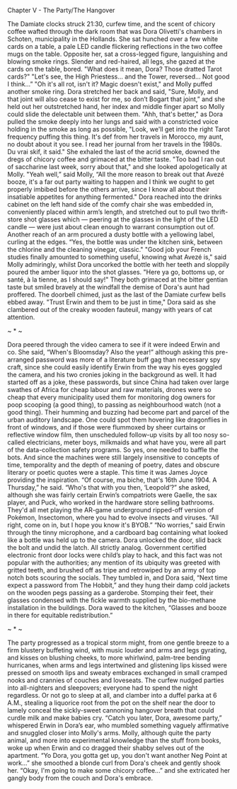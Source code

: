 Chapter V - The Party/The Hangover

The Damiate clocks struck 21:30, curfew time, and the scent of chicory coffee wafted through the dark room that was Dora Olivetti's chambers in Schoten, municipality in the Hollands. She sat hunched over a few white cards on a table, a pale LED candle flickering reflections in the two coffee mugs on the table. Opposite her, sat a cross-legged figure, languishing and blowing smoke rings. Slender and red-haired, all legs, she gazed at the cards on the table, bored.
"What does it mean, Dora? Those dratted Tarot cards?"
"Let's see, the High Priestess… and the Tower, reversed… Not good I think…”
"Oh it's all rot, isn't it? Magic doesn't exist," and Molly puffed another smoke ring.
Dora stretched her back and said, "Sure, Molly, and that joint will also cease to exist for me, so don’t Bogart that joint,” and she held out her outstretched hand, her index and middle finger apart so Molly could slide the delectable unit between them.
"Ahh, that's better," as Dora pulled the smoke deeply into her lungs and said with a constricted voice holding in the smoke as long as possible, "Look, we'll get into the right Tarot frequency puffing this thing. It's def from her travels in Morocco, my aunt, no doubt about it you see. I read her journal from her travels in the 1980s. Du vrai skif, it said." She exhaled the last of the acrid smoke, downed the dregs of chicory coffee and grimaced at the bitter taste. "Too bad I ran out of saccharine last week, sorry about that," and she looked apologetically at Molly.
"Yeah well,” said Molly, “All the more reason to break out that Avezé booze, it's a far out party waiting to happen and I think we ought to get properly imbibed before the others arrive, since I know all about their insatiable appetites for anything fermented." 
Dora reached into the drinks cabinet on the left hand side of the comfy chair she was embedded in, conveniently placed within arm’s length, and stretched out to pull two thrift-store shot glasses which — peering at the glasses in the light of the LED candle — were just about clean enough to warrant consumption out of. Another reach of an arm procured a dusty bottle with a yellowing label, curling at the edges. “Yes, the bottle was under the kitchen sink, between the chlorine and the cleaning vinegar, classic."
"Good job your French studies finally amounted to something useful, knowing what Avezé is," said Molly admiringly, whilst Dora uncorked the bottle with her teeth and sloppily poured the amber liquor into the shot glasses. "Here ya go, bottoms up, or santé, à la tienne, as I should say!"
They both grimaced at the bitter gentian taste but smiled bravely at the windfall the demise of Dora's aunt had proffered. The doorbell chimed, just as the last of the Damiate curfew bells ebbed away. 
"Trust Erwin and them to be just in time," Dora said as she clambered out of the creaky wooden fauteuil, mangy with years of cat attention.

~ * ~		

Dora peered through the video camera to see if it were indeed Erwin and co. She said, “When's Bloomsday? Also the year!” although asking this pre-arranged password was more of a literature buff gag than necessary spy craft, since she could easily identify Erwin from the way his eyes goggled the camera, and his two cronies joking in the background as well.
It had started off as a joke, these passwords, but since China had taken over large swathes of Africa for cheap labour and raw materials, drones were so cheap that every municipality used them for monitoring dog owners for poop scooping (a good thing), to passing as neighbourhood watch (not a good thing). Their humming and buzzing had become part and parcel of the urban auditory landscape. One could spot them hovering like dragonflies in front of windows, and if those were flummoxed by sheer curtains or reflective window film, then unscheduled follow-up visits by all too nosy so-called electricians, meter boys, milkmaids and what have you, were all part of the data-collection safety programs. So yes, one needed to baffle the bots. And since the machines were still largely insensitive to concepts of time, temporality and the depth of meaning of poetry, dates and obscure literary or poetic quotes were a staple. This time it was James Joyce providing the inspiration.
“Of course, ma biche, that's 16th June 1904. A Thursday,” he said. “Who's that with you then, ‘Leopold’?” she asked, although she was fairly certain Erwin’s compatriots were Gaelle, the sax player, and Puck, who worked in the hardware store selling bathrooms. They'd all met playing the AR-game underground ripped-off version of Pokémon, Insectomon, where you had to evolve insects and viruses.
“All right, come on in, but I hope you know it's BYOB.”
“No worries,” said Erwin through the tinny microphone, and a cardboard bag containing what looked like a bottle was held up to the camera. Dora unlocked the door, slid back the bolt and undid the latch. All strictly analog. Government certified electronic front door locks were child’s play to hack, and this fact was not popular with the authorities; any mention of its ubiquity was greeted with gritted teeth, and brushed off as tripe and retrowiped by an army of top notch bots scouring the socials.
They tumbled in, and Dora said, “Next time expect a password from The Hobbit,” and they hung their damp cold jackets on the wooden pegs passing as a garderobe. Stomping their feet, their glasses condensed with the fickle warmth supplied by the bio-methane installation in the buildings.
Dora waved to the kitchen, “Glasses and booze in there for equitable redistribution.” 

~ * ~		

The party progressed as a tropical storm might, from one gentle breeze to a firm blustery buffeting wind, with music louder and arms and legs gyrating, and kisses on blushing cheeks, to more whirlwind, palm-tree bending hurricanes, when arms and legs intertwined and glistening lips kissed were pressed on smooth lips and sweaty embraces exchanged in small cramped nooks and crannies of couches and loveseats.
The curfew nudged parties into all-nighters and sleepovers; everyone had to spend the night regardless. Or not go to sleep at all, and clamber into a duffel parka at 6 A.M., stealing a liquorice root from the pot on the shelf near the door to lamely conceal the sickly-sweet cannoning hangover breath that could curdle milk and make babies cry.
“Catch you later, Dora, awesome party,” whispered Erwin in Dora’s ear, who mumbled something vaguely affirmative and snuggled closer into Molly's arms.
Molly, although quite the party animal, and more into experimental knowledge than the stuff from books, woke up when Erwin and co dragged their shabby selves out of the apartment.
“Yo Dora, you gotta get up, you don't want another Neg Point at work...” she smoothed a blonde curl from Dora's cheek and gently shook her.
“Okay, I'm going to make some chicory coffee...” and she extricated her gangly body from the couch and Dora's embrace.
